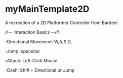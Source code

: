 # myMainTemplate2D
A recreation of a 2D Platformer Controller from Bardent

//-- Interaction Basics --//\

-Directional Movement: W,A,S,D,

-Jump: spacebar

-Attack: Left-Click Mouse

-Dash: Shift + Directional or Jump
